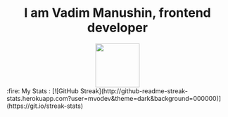 <div align="center">
  <h1 align="center">I am Vadim Manushin, frontend developer</h1>
  <img src="https://media.giphy.com/media/M9gbBd9nbDrOTu1Mqx/giphy.gif" width="100"/>
</div>
:fire: My Stats :
  [![GitHub Streak](http://github-readme-streak-stats.herokuapp.com?user=mvodev&theme=dark&background=000000)](https://git.io/streak-stats)
<!--
**mvodev/mvodev** is a ✨ _special_ ✨ repository because its `README.md` (this file) appears on your GitHub profile.

Here are some ideas to get you started:

- 🔭 I’m currently working on ...
- 🌱 I’m currently learning ...
- 👯 I’m looking to collaborate on ...
- 🤔 I’m looking for help with ...
- 💬 Ask me about ...
- 📫 How to reach me: ...
- 😄 Pronouns: ...
- ⚡ Fun fact: ...
-->
